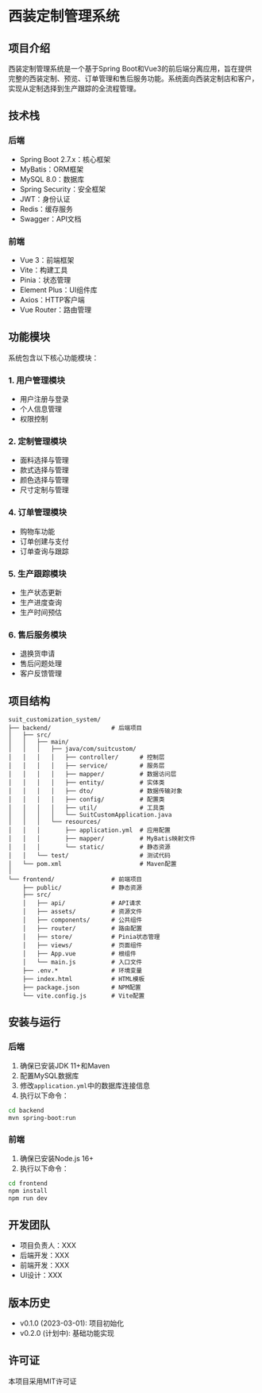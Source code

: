 # 西装定制管理系统

## 项目介绍
西装定制管理系统是一个基于Spring Boot和Vue3的前后端分离应用，旨在提供完整的西装定制、预览、订单管理和售后服务功能。系统面向西装定制店和客户，实现从定制选择到生产跟踪的全流程管理。

## 技术栈
### 后端
- Spring Boot 2.7.x：核心框架
- MyBatis：ORM框架
- MySQL 8.0：数据库
- Spring Security：安全框架
- JWT：身份认证
- Redis：缓存服务
- Swagger：API文档

### 前端
- Vue 3：前端框架
- Vite：构建工具
- Pinia：状态管理
- Element Plus：UI组件库
- Axios：HTTP客户端
- Vue Router：路由管理

## 功能模块
系统包含以下核心功能模块：

### 1. 用户管理模块
- 用户注册与登录
- 个人信息管理
- 权限控制

### 2. 定制管理模块
- 面料选择与管理
- 款式选择与管理
- 颜色选择与管理
- 尺寸定制与管理

### 4. 订单管理模块
- 购物车功能
- 订单创建与支付
- 订单查询与跟踪

### 5. 生产跟踪模块
- 生产状态更新
- 生产进度查询
- 生产时间预估

### 6. 售后服务模块
- 退换货申请
- 售后问题处理
- 客户反馈管理

## 项目结构
```
suit_customization_system/
├── backend/                 # 后端项目
│   ├── src/
│   │   ├── main/
│   │   │   ├── java/com/suitcustom/
│   │   │   │   ├── controller/      # 控制层
│   │   │   │   ├── service/         # 服务层
│   │   │   │   ├── mapper/          # 数据访问层
│   │   │   │   ├── entity/          # 实体类
│   │   │   │   ├── dto/             # 数据传输对象
│   │   │   │   ├── config/          # 配置类
│   │   │   │   ├── util/            # 工具类
│   │   │   │   └── SuitCustomApplication.java
│   │   │   └── resources/
│   │   │       ├── application.yml  # 应用配置
│   │   │       ├── mapper/          # MyBatis映射文件
│   │   │       └── static/          # 静态资源
│   │   └── test/                    # 测试代码
│   └── pom.xml                      # Maven配置
│
└── frontend/                # 前端项目
    ├── public/              # 静态资源
    ├── src/
    │   ├── api/             # API请求
    │   ├── assets/          # 资源文件
    │   ├── components/      # 公共组件
    │   ├── router/          # 路由配置
    │   ├── store/           # Pinia状态管理
    │   ├── views/           # 页面组件
    │   ├── App.vue          # 根组件
    │   └── main.js          # 入口文件
    ├── .env.*               # 环境变量
    ├── index.html           # HTML模板
    ├── package.json         # NPM配置
    └── vite.config.js       # Vite配置
```

## 安装与运行
### 后端
1. 确保已安装JDK 11+和Maven
2. 配置MySQL数据库
3. 修改`application.yml`中的数据库连接信息
4. 执行以下命令：
```bash
cd backend
mvn spring-boot:run
```

### 前端
1. 确保已安装Node.js 16+
2. 执行以下命令：
```bash
cd frontend
npm install
npm run dev
```

## 开发团队
- 项目负责人：XXX
- 后端开发：XXX
- 前端开发：XXX
- UI设计：XXX

## 版本历史
- v0.1.0 (2023-03-01): 项目初始化
- v0.2.0 (计划中): 基础功能实现

## 许可证
本项目采用MIT许可证 